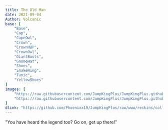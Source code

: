 ```yaml
---
title: The Old Man
date: 2021-09-04
Author: Volcanic
base: [
    "Base", 
    "Cap",
    "CapeOwl",
    "Crown",
    "CrownNBP",
    "CrownOwl",
    "GiantBoots",
    "GnomeHat",
    "Shoes",
    "SnakeRing",
    "Tunic",
    "YellowShoes"
]
images: [
    "https://raw.githubusercontent.com/JumpKingPlus/JumpKingPlus.github.io/www/images/workshop/collections/1-banner.png",
    "https://raw.githubusercontent.com/JumpKingPlus/JumpKingPlus.github.io/www/images/workshop/collections/1-hover.png"
]
dlink: "https://github.com/Phoenixx19/JumpKingPlus/raw/www/reskins/collections/The%20Old%20Man.zip"
---
```


"You have heard the legend too? Go on, get up there!"